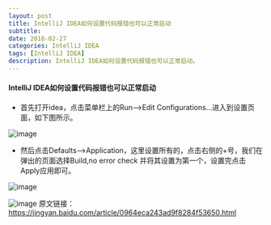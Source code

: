 ```yaml
---
layout: post
title: IntelliJ IDEA如何设置代码报错也可以正常启动
subtitle: 
date: 2018-02-27
categories: IntelliJ IDEA
tags: [IntelliJ IDEA]
description: IntelliJ IDEA如何设置代码报错也可以正常启动。
---
```


#### IntelliJ IDEA如何设置代码报错也可以正常启动
- 首先打开idea，点击菜单栏上的Run-->Edit Configurations...进入到设置页面，如下图所示。

![image](https://note.youdao.com/yws/api/personal/file/B7F4A31CD10847F59C462E3D9A0A3A51?method=download&shareKey=9f1a975145cb14791e7696a150860e96)
- 然后点击Defaults-->Application，这里设置所有的，点击右侧的+号，我们在弹出的页面选择Build,no error check  并将其设置为第一个，设置完点击Apply应用即可。

![image](https://note.youdao.com/yws/api/personal/file/9BF892685F654E3187DED718C0AECCEA?method=download&shareKey=21b3a37ba9722a4cf2bf0473d4df0c9e)

![image](https://note.youdao.com/yws/api/personal/file/457716BA3F6A44A8B251B73053938B10?method=download&shareKey=e0585f7ac5fe4c977dae446cdb600547)
原文链接：https://jingyan.baidu.com/article/0964eca243ad9f8284f53650.html